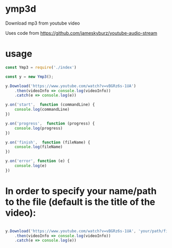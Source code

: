 # ymp3d
Download mp3 from youtube video

Uses code from https://github.com/jameskyburz/youtube-audio-stream

# usage
```javascript
const Ymp3 = require('./index')

const y = new Ymp3();

y.Download('https://www.youtube.com/watch?v=vBGRz6s-1UA')
    .then(videoInfo => console.log(videoInfo))
    .catch(e => console.log(e))

y.on('start',  function (commandLine) {
    console.log(commandLine)
})

y.on('progress',  function (progress) {
    console.log(progress)
})

y.on('finish',  function (fileName) {
    console.log(fileName)
})

y.on('error', function (e) {
    console.log(e)
})
```
# In order to specify your name/path to the file (default is the title of the video):

```javascript

y.Download('https://www.youtube.com/watch?v=vBGRz6s-1UA', 'your/path/filename.mp3')
    .then(videoInfo => console.log(videoInfo))
    .catch(e => console.log(e))
```
